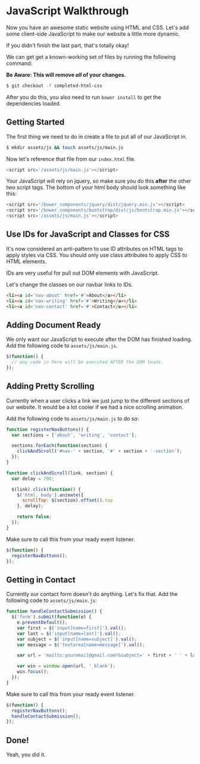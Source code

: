 JavaScript Walkthrough
======================

Now you have an awesome static website using HTML and CSS. Let's add some
client-side JavaScript to make our website a little more dynamic.

If you didn't finish the last part, that's totally okay!

We can get get a known-working set of files by running the following command:

**Be Aware: This will remove *all* of your changes.**
```bash
$ git checkout -f completed-html-css
```

After you do this, you also need to run `bower install` to get the dependencies loaded.

## Getting Started

The first thing we need to do in create a file to put all of our JavaScript in.

```bash
$ mkdir assets/js && touch assets/js/main.js
```

Now let's reference that file from our `index.html` file.

```js
<script src='/assets/js/main.js'></script>
```

Your JavaScript will rely on jquery, so make sure you do this **after** the other two script tags. The bottom of your html body should look something like this:

```js
<script src='/bower_components/jquery/dist/jquery.min.js'></script>
<script src='/bower_components/bootstrap/dist/js/bootstrap.min.js'></script>
<script src='/assets/js/main.js'></script>
```

## Use IDs for JavaScript and Classes for CSS

It's now considered an anti-pattern to use ID attributes on HTML tags to apply
styles via CSS. You should only use class attributes to apply CSS to HTML
elements.

IDs are very useful for pull out DOM elements with JavaScript.

Let's change the classes on our navbar links to IDs.

```html
<li><a id='nav-about' href='#'>About</a></li>
<li><a id='nav-writing' href='#'>Writing</a></li>
<li><a id='nav-contact' href='#'>Contact</a></li>
```

## Adding Document Ready

We only want our JavaScript to execute after the DOM has finished loading. Add
the following code to `assets/js/main.js`.

```js
$(function() {
  // any code in here will be executed AFTER the DOM loads.
});
```

## Adding Pretty Scrolling

Currently when a user clicks a link we just jump to the different sections of
our website. It would be a lot cooler if we had a nice scrolling animation.

Add the following code to `assets/js/main.js` to do so:

```js
function registerNavButtons() {
  var sections = ['about', 'writing', 'contact'];

  sections.forEach(function(section) {
    clickAndScroll('#nav-' + section, '#' + section + '-section');
  });
}

function clickAndScroll(link, section) {
  var delay = 700;

  $(link).click(function() {
    $('html, body').animate({
      scrollTop: $(section).offset().top
    }, delay);

    return false;
  });
}
```

Make sure to call this from your ready event listener.

```js
$(function() {
  registerNavButtons();
});
```

## Getting in Contact

Currently our contact form doesn't do anything. Let's fix that. Add the
following code to `assets/js/main.js`:

```js
function handleContactSubmission() {
  $('form').submit(function(e) {
    e.preventDefault();
    var first = $('input[name=first]').val();
    var last = $('input[name=last]').val();
    var subject = $('input[name=subject]').val();
    var message = $('textarea[name=message]').val();

    var url = 'mailto:youremail@gmail.com?&subject=' + first + ' ' + last + ': ' + subject + '&body=' + message;

    var win = window.open(url, '_blank');
    win.focus();
  });
}
```

Make sure to call this from your ready event listener.

```js
$(function() {
  registerNavButtons();
  handleContactSubmission();
});
```

## Done!

Yeah, you did it.
